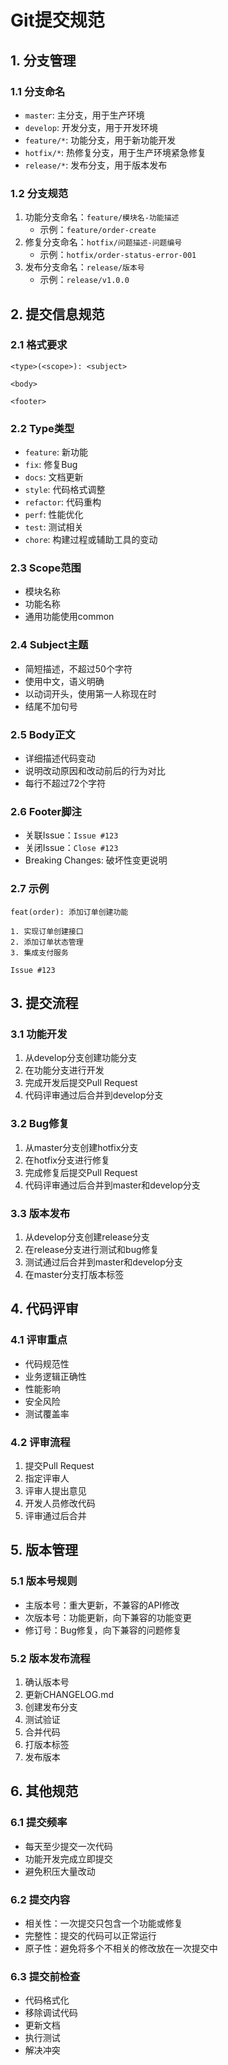# Git提交规范

## 1. 分支管理

### 1.1 分支命名
- `master`: 主分支，用于生产环境
- `develop`: 开发分支，用于开发环境
- `feature/*`: 功能分支，用于新功能开发
- `hotfix/*`: 热修复分支，用于生产环境紧急修复
- `release/*`: 发布分支，用于版本发布

### 1.2 分支规范
1. 功能分支命名：`feature/模块名-功能描述`
   - 示例：`feature/order-create`
2. 修复分支命名：`hotfix/问题描述-问题编号`
   - 示例：`hotfix/order-status-error-001`
3. 发布分支命名：`release/版本号`
   - 示例：`release/v1.0.0`

## 2. 提交信息规范

### 2.1 格式要求
```
<type>(<scope>): <subject>

<body>

<footer>
```

### 2.2 Type类型
- `feature`: 新功能
- `fix`: 修复Bug
- `docs`: 文档更新
- `style`: 代码格式调整
- `refactor`: 代码重构
- `perf`: 性能优化
- `test`: 测试相关
- `chore`: 构建过程或辅助工具的变动

### 2.3 Scope范围
- 模块名称
- 功能名称
- 通用功能使用common

### 2.4 Subject主题
- 简短描述，不超过50个字符
- 使用中文，语义明确
- 以动词开头，使用第一人称现在时
- 结尾不加句号

### 2.5 Body正文
- 详细描述代码变动
- 说明改动原因和改动前后的行为对比
- 每行不超过72个字符

### 2.6 Footer脚注
- 关联Issue：`Issue #123`
- 关闭Issue：`Close #123`
- Breaking Changes: 破坏性变更说明

### 2.7 示例
```git
feat(order): 添加订单创建功能

1. 实现订单创建接口
2. 添加订单状态管理
3. 集成支付服务

Issue #123
```

## 3. 提交流程

### 3.1 功能开发
1. 从develop分支创建功能分支
2. 在功能分支进行开发
3. 完成开发后提交Pull Request
4. 代码评审通过后合并到develop分支

### 3.2 Bug修复
1. 从master分支创建hotfix分支
2. 在hotfix分支进行修复
3. 完成修复后提交Pull Request
4. 代码评审通过后合并到master和develop分支

### 3.3 版本发布
1. 从develop分支创建release分支
2. 在release分支进行测试和bug修复
3. 测试通过后合并到master和develop分支
4. 在master分支打版本标签

## 4. 代码评审

### 4.1 评审重点
- 代码规范性
- 业务逻辑正确性
- 性能影响
- 安全风险
- 测试覆盖率

### 4.2 评审流程
1. 提交Pull Request
2. 指定评审人
3. 评审人提出意见
4. 开发人员修改代码
5. 评审通过后合并

## 5. 版本管理

### 5.1 版本号规则
- 主版本号：重大更新，不兼容的API修改
- 次版本号：功能更新，向下兼容的功能变更
- 修订号：Bug修复，向下兼容的问题修复

### 5.2 版本发布流程
1. 确认版本号
2. 更新CHANGELOG.md
3. 创建发布分支
4. 测试验证
5. 合并代码
6. 打版本标签
7. 发布版本

## 6. 其他规范

### 6.1 提交频率
- 每天至少提交一次代码
- 功能开发完成立即提交
- 避免积压大量改动

### 6.2 提交内容
- 相关性：一次提交只包含一个功能或修复
- 完整性：提交的代码可以正常运行
- 原子性：避免将多个不相关的修改放在一次提交中

### 6.3 提交前检查
- 代码格式化
- 移除调试代码
- 更新文档
- 执行测试
- 解决冲突 